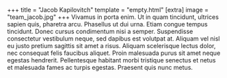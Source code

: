 +++
title = "Jacob Kapilovitch"
template = "empty.html"
[extra]
  image = "team_jacob.jpg"
+++
Vivamus in porta enim. Ut in quam tincidunt, ultrices sapien quis, pharetra arcu. Phasellus ut dui urna. Etiam congue tempus tincidunt. Donec cursus condimentum nisi a semper. Suspendisse consectetur vestibulum neque, sed dapibus est volutpat at. Aliquam vel nisl eu justo pretium sagittis sit amet a risus. Aliquam scelerisque lectus dolor, nec consequat felis faucibus aliquet. Proin malesuada purus sit amet neque egestas hendrerit. Pellentesque habitant morbi tristique senectus et netus et malesuada fames ac turpis egestas. Praesent quis nunc metus. 
